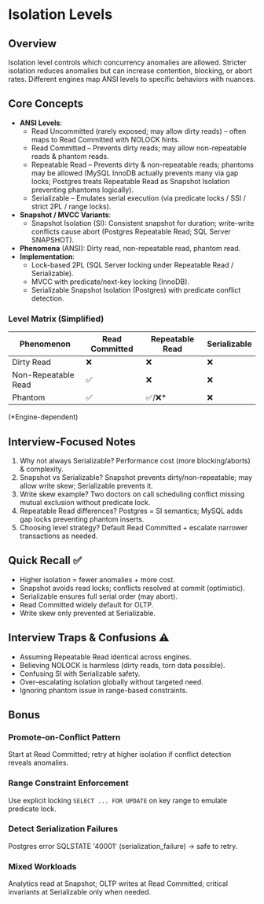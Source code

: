 # Isolation Levels

## Overview
Isolation level controls which concurrency anomalies are allowed. Stricter isolation reduces anomalies but can increase contention, blocking, or abort rates. Different engines map ANSI levels to specific behaviors with nuances.

## Core Concepts
- **ANSI Levels**:
  - Read Uncommitted (rarely exposed; may allow dirty reads) – often maps to Read Committed with NOLOCK hints.
  - Read Committed – Prevents dirty reads; may allow non-repeatable reads & phantom reads.
  - Repeatable Read – Prevents dirty & non-repeatable reads; phantoms may be allowed (MySQL InnoDB actually prevents many via gap locks; Postgres treats Repeatable Read as Snapshot Isolation preventing phantoms logically).
  - Serializable – Emulates serial execution (via predicate locks / SSI / strict 2PL / range locks).
- **Snapshot / MVCC Variants**:
  - Snapshot Isolation (SI): Consistent snapshot for duration; write-write conflicts cause abort (Postgres Repeatable Read; SQL Server SNAPSHOT).
- **Phenomena** (ANSI): Dirty read, non-repeatable read, phantom read.
- **Implementation**:
  - Lock-based 2PL (SQL Server locking under Repeatable Read / Serializable).
  - MVCC with predicate/next-key locking (InnoDB).
  - Serializable Snapshot Isolation (Postgres) with predicate conflict detection.

### Level Matrix (Simplified)
| Phenomenon | Read Committed | Repeatable Read | Serializable |
|------------|----------------|-----------------|--------------|
| Dirty Read | ❌ | ❌ | ❌ |
| Non-Repeatable Read | ✅ | ❌ | ❌ |
| Phantom | ✅ | ✅/❌* | ❌ |
(*Engine-dependent)

## Interview-Focused Notes
1. Why not always Serializable? Performance cost (more blocking/aborts) & complexity.
2. Snapshot vs Serializable? Snapshot prevents dirty/non-repeatable; may allow write skew; Serializable prevents it.
3. Write skew example? Two doctors on call scheduling conflict missing mutual exclusion without predicate lock.
4. Repeatable Read differences? Postgres = SI semantics; MySQL adds gap locks preventing phantom inserts.
5. Choosing level strategy? Default Read Committed + escalate narrower transactions as needed.

## Quick Recall ✅
- Higher isolation = fewer anomalies + more cost.
- Snapshot avoids read locks; conflicts resolved at commit (optimistic).
- Serializable ensures full serial order (may abort). 
- Read Committed widely default for OLTP.
- Write skew only prevented at Serializable.

## Interview Traps & Confusions ⚠️
- Assuming Repeatable Read identical across engines.
- Believing NOLOCK is harmless (dirty reads, torn data possible).
- Confusing SI with Serializable safety.
- Over-escalating isolation globally without targeted need.
- Ignoring phantom issue in range-based constraints.

## Bonus
### Promote-on-Conflict Pattern
Start at Read Committed; retry at higher isolation if conflict detection reveals anomalies.

### Range Constraint Enforcement
Use explicit locking `SELECT ... FOR UPDATE` on key range to emulate predicate lock.

### Detect Serialization Failures
Postgres error SQLSTATE '40001' (serialization_failure) → safe to retry.

### Mixed Workloads
Analytics read at Snapshot; OLTP writes at Read Committed; critical invariants at Serializable only when needed.
